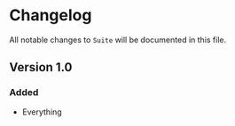 # Changelog

All notable changes to `Suite` will be documented in this file.

## Version 1.0

### Added
- Everything
